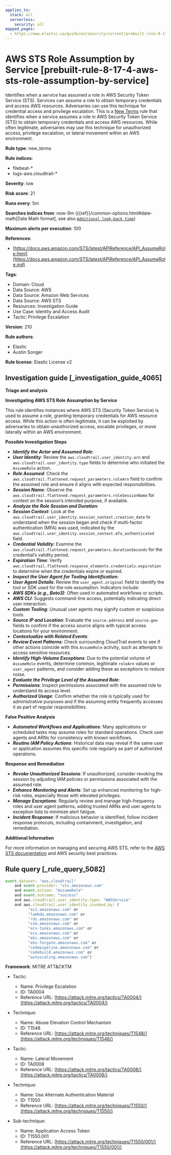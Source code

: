 ```yaml
---
applies_to:
  stack: all
  serverless:
    security: all
mapped_pages:
  - https://www.elastic.co/guide/en/security/current/prebuilt-rule-8-17-4-aws-sts-role-assumption-by-service.html
---
```


# AWS STS Role Assumption by Service [prebuilt-rule-8-17-4-aws-sts-role-assumption-by-service]

Identifies when a service has assumed a role in AWS Security Token Service (STS). Services can assume a role to obtain temporary credentials and access AWS resources. Adversaries can use this technique for credential access and privilege escalation. This is a [New Terms](docs-content://solutions/security/detect-and-alert/create-detection-rule.md#create-new-terms-rule) rule that identifies when a service assumes a role in AWS Security Token Service (STS) to obtain temporary credentials and access AWS resources. While often legitimate, adversaries may use this technique for unauthorized access, privilege escalation, or lateral movement within an AWS environment.

**Rule type**: new_terms

**Rule indices**:

* filebeat-*
* logs-aws.cloudtrail-*

**Severity**: low

**Risk score**: 21

**Runs every**: 5m

**Searches indices from**: now-9m ({{ref}}/common-options.html#date-math[Date Math format], see also [`Additional look-back time`](docs-content://solutions/security/detect-and-alert/create-detection-rule.md#rule-schedule))

**Maximum alerts per execution**: 100

**References**:

* [https://docs.aws.amazon.com/STS/latest/APIReference/API_AssumeRole.html](https://docs.aws.amazon.com/STS/latest/APIReference/API_AssumeRole.md)

**Tags**:

* Domain: Cloud
* Data Source: AWS
* Data Source: Amazon Web Services
* Data Source: AWS STS
* Resources: Investigation Guide
* Use Case: Identity and Access Audit
* Tactic: Privilege Escalation

**Version**: 210

**Rule authors**:

* Elastic
* Austin Songer

**Rule license**: Elastic License v2

## Investigation guide [_investigation_guide_4065]

**Triage and analysis**

**Investigating AWS STS Role Assumption by Service**

This rule identifies instances where AWS STS (Security Token Service) is used to assume a role, granting temporary credentials for AWS resource access. While this action is often legitimate, it can be exploited by adversaries to obtain unauthorized access, escalate privileges, or move laterally within an AWS environment.

**Possible Investigation Steps**

* ***Identify the Actor and Assumed Role***:
* ***User Identity***: Review the `aws.cloudtrail.user_identity.arn` and `aws.cloudtrail.user_identity.type` fields to determine who initiated the `AssumeRole` action.
* ***Role Assumed***: Check the `aws.cloudtrail.flattened.request_parameters.roleArn` field to confirm the assumed role and ensure it aligns with expected responsibilities.
* ***Session Name***: Observe the `aws.cloudtrail.flattened.request_parameters.roleSessionName` for context on the session’s intended purpose, if available.
* ***Analyze the Role Session and Duration***:
* ***Session Context***: Look at the `aws.cloudtrail.user_identity.session_context.creation_date` to understand when the session began and check if multi-factor authentication (MFA) was used, indicated by the `aws.cloudtrail.user_identity.session_context.mfa_authenticated` field.
* ***Credential Validity***: Examine the `aws.cloudtrail.flattened.request_parameters.durationSeconds` for the credential’s validity period.
* ***Expiration Time***: Verify `aws.cloudtrail.flattened.response_elements.credentials.expiration` to determine when the credentials expire or expired.
* ***Inspect the User Agent for Tooling Identification***:
* ***User Agent Details***: Review the `user_agent.original` field to identify the tool or SDK used for the role assumption. Indicators include:
* ***AWS SDKs (e.g., Boto3)***: Often used in automated workflows or scripts.
* ***AWS CLI***: Suggests command-line access, potentially indicating direct user interaction.
* ***Custom Tooling***: Unusual user agents may signify custom or suspicious tools.
* ***Source IP and Location***: Evaluate the `source.address` and `source.geo` fields to confirm if the access source aligns with typical access locations for your environment.
* ***Contextualize with Related Events***:
* ***Review Event Patterns***: Check surrounding CloudTrail events to see if other actions coincide with this `AssumeRole` activity, such as attempts to access sensitive resources.
* ***Identify High-Volume Exceptions***: Due to the potential volume of `AssumeRole` events, determine common, legitimate `roleArn` values or `user_agent` patterns, and consider adding these as exceptions to reduce noise.
* ***Evaluate the Privilege Level of the Assumed Role***:
* ***Permissions***: Inspect permissions associated with the assumed role to understand its access level.
* ***Authorized Usage***: Confirm whether the role is typically used for administrative purposes and if the assuming entity frequently accesses it as part of regular responsibilities.

**False Positive Analysis**

* ***Automated Workflows and Applications***: Many applications or scheduled tasks may assume roles for standard operations. Check user agents and ARNs for consistency with known workflows.
* ***Routine IAM Policy Actions***: Historical data may reveal if the same user or application assumes this specific role regularly as part of authorized operations.

**Response and Remediation**

* ***Revoke Unauthorized Sessions***: If unauthorized, consider revoking the session by adjusting IAM policies or permissions associated with the assumed role.
* ***Enhance Monitoring and Alerts***: Set up enhanced monitoring for high-risk roles, especially those with elevated privileges.
* ***Manage Exceptions***: Regularly review and manage high-frequency roles and user agent patterns, adding trusted ARNs and user agents to exception lists to minimize alert fatigue.
* ***Incident Response***: If malicious behavior is identified, follow incident response protocols, including containment, investigation, and remediation.

**Additional Information**

For more information on managing and securing AWS STS, refer to the [AWS STS documentation](https://docs.aws.amazon.com/STS/latest/APIReference/API_AssumeRole.md) and AWS security best practices.


## Rule query [_rule_query_5082]

```js
event.dataset: "aws.cloudtrail"
    and event.provider: "sts.amazonaws.com"
    and event.action: "AssumeRole"
    and event.outcome: "success"
    and aws.cloudtrail.user_identity.type: "AWSService"
    and aws.cloudtrail.user_identity.invoked_by: (
          "ec2.amazonaws.com" or
          "lambda.amazonaws.com" or
          "rds.amazonaws.com" or
          "ssm.amazonaws.com" or
          "ecs-tasks.amazonaws.com" or
          "ecs.amazonaws.com" or
          "eks.amazonaws.com" or
          "eks-fargate.amazonaws.com" or
          "codepipeline.amazonaws.com" or
          "codebuild.amazonaws.com" or
          "autoscaling.amazonaws.com")
```

**Framework**: MITRE ATT&CKTM

* Tactic:

    * Name: Privilege Escalation
    * ID: TA0004
    * Reference URL: [https://attack.mitre.org/tactics/TA0004/](https://attack.mitre.org/tactics/TA0004/)

* Technique:

    * Name: Abuse Elevation Control Mechanism
    * ID: T1548
    * Reference URL: [https://attack.mitre.org/techniques/T1548/](https://attack.mitre.org/techniques/T1548/)

* Tactic:

    * Name: Lateral Movement
    * ID: TA0008
    * Reference URL: [https://attack.mitre.org/tactics/TA0008/](https://attack.mitre.org/tactics/TA0008/)

* Technique:

    * Name: Use Alternate Authentication Material
    * ID: T1550
    * Reference URL: [https://attack.mitre.org/techniques/T1550/](https://attack.mitre.org/techniques/T1550/)

* Sub-technique:

    * Name: Application Access Token
    * ID: T1550.001
    * Reference URL: [https://attack.mitre.org/techniques/T1550/001/](https://attack.mitre.org/techniques/T1550/001/)



